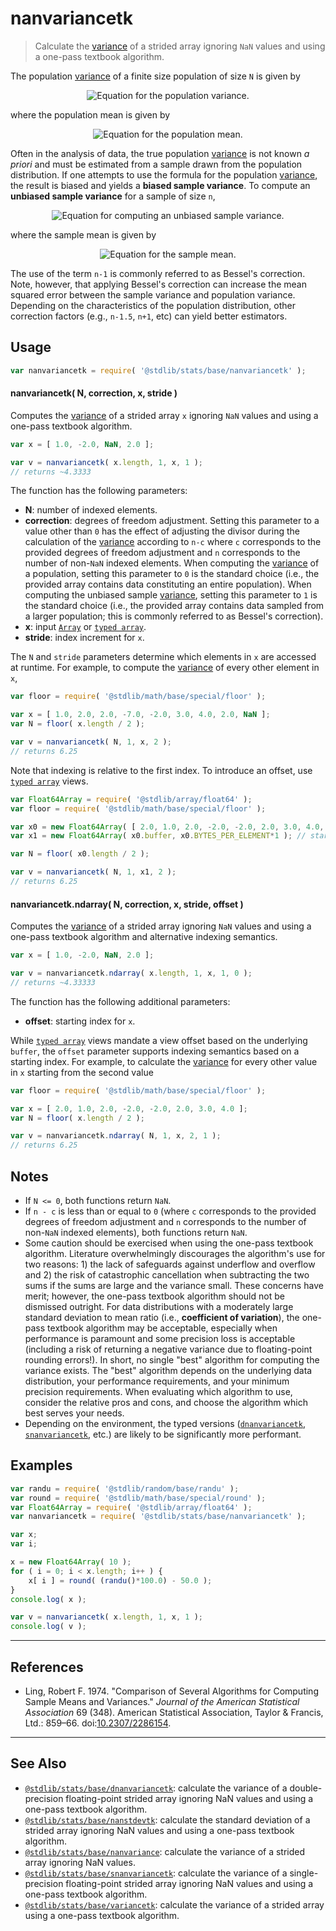 <!--

@license Apache-2.0

Copyright (c) 2020 The Stdlib Authors.

Licensed under the Apache License, Version 2.0 (the "License");
you may not use this file except in compliance with the License.
You may obtain a copy of the License at

   http://www.apache.org/licenses/LICENSE-2.0

Unless required by applicable law or agreed to in writing, software
distributed under the License is distributed on an "AS IS" BASIS,
WITHOUT WARRANTIES OR CONDITIONS OF ANY KIND, either express or implied.
See the License for the specific language governing permissions and
limitations under the License.

-->

# nanvariancetk

> Calculate the [variance][variance] of a strided array ignoring `NaN` values and using a one-pass textbook algorithm.

<section class="intro">

The population [variance][variance] of a finite size population of size `N` is given by

<!-- <equation class="equation" label="eq:population_variance" align="center" raw="\sigma^2 = \frac{1}{N} \sum_{i=0}^{N-1} (x_i - \mu)^2" alt="Equation for the population variance."> -->

<div class="equation" align="center" data-raw-text="\sigma^2 = \frac{1}{N} \sum_{i=0}^{N-1} (x_i - \mu)^2" data-equation="eq:population_variance">
    <img src="https://cdn.jsdelivr.net/gh/stdlib-js/stdlib@0749b7b31875c183f47939662b8fb607bd381d06/lib/node_modules/@stdlib/stats/base/nanvariancetk/docs/img/equation_population_variance.svg" alt="Equation for the population variance.">
    <br>
</div>

<!-- </equation> -->

where the population mean is given by

<!-- <equation class="equation" label="eq:population_mean" align="center" raw="\mu = \frac{1}{N} \sum_{i=0}^{N-1} x_i" alt="Equation for the population mean."> -->

<div class="equation" align="center" data-raw-text="\mu = \frac{1}{N} \sum_{i=0}^{N-1} x_i" data-equation="eq:population_mean">
    <img src="https://cdn.jsdelivr.net/gh/stdlib-js/stdlib@0749b7b31875c183f47939662b8fb607bd381d06/lib/node_modules/@stdlib/stats/base/nanvariancetk/docs/img/equation_population_mean.svg" alt="Equation for the population mean.">
    <br>
</div>

<!-- </equation> -->

Often in the analysis of data, the true population [variance][variance] is not known _a priori_ and must be estimated from a sample drawn from the population distribution. If one attempts to use the formula for the population [variance][variance], the result is biased and yields a **biased sample variance**. To compute an **unbiased sample variance** for a sample of size `n`,

<!-- <equation class="equation" label="eq:unbiased_sample_variance" align="center" raw="s^2 = \frac{1}{n-1} \sum_{i=0}^{n-1} (x_i - \bar{x})^2" alt="Equation for computing an unbiased sample variance."> -->

<div class="equation" align="center" data-raw-text="s^2 = \frac{1}{n-1} \sum_{i=0}^{n-1} (x_i - \bar{x})^2" data-equation="eq:unbiased_sample_variance">
    <img src="https://cdn.jsdelivr.net/gh/stdlib-js/stdlib@0749b7b31875c183f47939662b8fb607bd381d06/lib/node_modules/@stdlib/stats/base/nanvariancetk/docs/img/equation_unbiased_sample_variance.svg" alt="Equation for computing an unbiased sample variance.">
    <br>
</div>

<!-- </equation> -->

where the sample mean is given by

<!-- <equation class="equation" label="eq:sample_mean" align="center" raw="\bar{x} = \frac{1}{n} \sum_{i=0}^{n-1} x_i" alt="Equation for the sample mean."> -->

<div class="equation" align="center" data-raw-text="\bar{x} = \frac{1}{n} \sum_{i=0}^{n-1} x_i" data-equation="eq:sample_mean">
    <img src="https://cdn.jsdelivr.net/gh/stdlib-js/stdlib@0749b7b31875c183f47939662b8fb607bd381d06/lib/node_modules/@stdlib/stats/base/nanvariancetk/docs/img/equation_sample_mean.svg" alt="Equation for the sample mean.">
    <br>
</div>

<!-- </equation> -->

The use of the term `n-1` is commonly referred to as Bessel's correction. Note, however, that applying Bessel's correction can increase the mean squared error between the sample variance and population variance. Depending on the characteristics of the population distribution, other correction factors (e.g., `n-1.5`, `n+1`, etc) can yield better estimators.

</section>

<!-- /.intro -->

<section class="usage">

## Usage

```javascript
var nanvariancetk = require( '@stdlib/stats/base/nanvariancetk' );
```

#### nanvariancetk( N, correction, x, stride )

Computes the [variance][variance] of a strided array `x` ignoring `NaN` values and using a one-pass textbook algorithm.

```javascript
var x = [ 1.0, -2.0, NaN, 2.0 ];

var v = nanvariancetk( x.length, 1, x, 1 );
// returns ~4.3333
```

The function has the following parameters:

-   **N**: number of indexed elements.
-   **correction**: degrees of freedom adjustment. Setting this parameter to a value other than `0` has the effect of adjusting the divisor during the calculation of the [variance][variance] according to `n-c` where `c` corresponds to the provided degrees of freedom adjustment and `n` corresponds to the number of non-`NaN` indexed elements. When computing the [variance][variance] of a population, setting this parameter to `0` is the standard choice (i.e., the provided array contains data constituting an entire population). When computing the unbiased sample [variance][variance], setting this parameter to `1` is the standard choice (i.e., the provided array contains data sampled from a larger population; this is commonly referred to as Bessel's correction).
-   **x**: input [`Array`][mdn-array] or [`typed array`][mdn-typed-array].
-   **stride**: index increment for `x`.

The `N` and `stride` parameters determine which elements in `x` are accessed at runtime. For example, to compute the [variance][variance] of every other element in `x`,

```javascript
var floor = require( '@stdlib/math/base/special/floor' );

var x = [ 1.0, 2.0, 2.0, -7.0, -2.0, 3.0, 4.0, 2.0, NaN ];
var N = floor( x.length / 2 );

var v = nanvariancetk( N, 1, x, 2 );
// returns 6.25
```

Note that indexing is relative to the first index. To introduce an offset, use [`typed array`][mdn-typed-array] views.

<!-- eslint-disable stdlib/capitalized-comments -->

```javascript
var Float64Array = require( '@stdlib/array/float64' );
var floor = require( '@stdlib/math/base/special/floor' );

var x0 = new Float64Array( [ 2.0, 1.0, 2.0, -2.0, -2.0, 2.0, 3.0, 4.0, NaN ] );
var x1 = new Float64Array( x0.buffer, x0.BYTES_PER_ELEMENT*1 ); // start at 2nd element

var N = floor( x0.length / 2 );

var v = nanvariancetk( N, 1, x1, 2 );
// returns 6.25
```

#### nanvariancetk.ndarray( N, correction, x, stride, offset )

Computes the [variance][variance] of a strided array ignoring `NaN` values and using a one-pass textbook algorithm and alternative indexing semantics.

```javascript
var x = [ 1.0, -2.0, NaN, 2.0 ];

var v = nanvariancetk.ndarray( x.length, 1, x, 1, 0 );
// returns ~4.33333
```

The function has the following additional parameters:

-   **offset**: starting index for `x`.

While [`typed array`][mdn-typed-array] views mandate a view offset based on the underlying `buffer`, the `offset` parameter supports indexing semantics based on a starting index. For example, to calculate the [variance][variance] for every other value in `x` starting from the second value

```javascript
var floor = require( '@stdlib/math/base/special/floor' );

var x = [ 2.0, 1.0, 2.0, -2.0, -2.0, 2.0, 3.0, 4.0 ];
var N = floor( x.length / 2 );

var v = nanvariancetk.ndarray( N, 1, x, 2, 1 );
// returns 6.25
```

</section>

<!-- /.usage -->

<section class="notes">

## Notes

-   If `N <= 0`, both functions return `NaN`.
-   If `n - c` is less than or equal to `0` (where `c` corresponds to the provided degrees of freedom adjustment and `n` corresponds to the number of non-`NaN` indexed elements), both functions return `NaN`.
-   Some caution should be exercised when using the one-pass textbook algorithm. Literature overwhelmingly discourages the algorithm's use for two reasons: 1) the lack of safeguards against underflow and overflow and 2) the risk of catastrophic cancellation when subtracting the two sums if the sums are large and the variance small. These concerns have merit; however, the one-pass textbook algorithm should not be dismissed outright. For data distributions with a moderately large standard deviation to mean ratio (i.e., **coefficient of variation**), the one-pass textbook algorithm may be acceptable, especially when performance is paramount and some precision loss is acceptable (including a risk of returning a negative variance due to floating-point rounding errors!). In short, no single "best" algorithm for computing the variance exists. The "best" algorithm depends on the underlying data distribution, your performance requirements, and your minimum precision requirements. When evaluating which algorithm to use, consider the relative pros and cons, and choose the algorithm which best serves your needs.
-   Depending on the environment, the typed versions ([`dnanvariancetk`][@stdlib/stats/base/dnanvariancetk], [`snanvariancetk`][@stdlib/stats/base/snanvariancetk], etc.) are likely to be significantly more performant.

</section>

<!-- /.notes -->

<section class="examples">

## Examples

<!-- eslint no-undef: "error" -->

```javascript
var randu = require( '@stdlib/random/base/randu' );
var round = require( '@stdlib/math/base/special/round' );
var Float64Array = require( '@stdlib/array/float64' );
var nanvariancetk = require( '@stdlib/stats/base/nanvariancetk' );

var x;
var i;

x = new Float64Array( 10 );
for ( i = 0; i < x.length; i++ ) {
    x[ i ] = round( (randu()*100.0) - 50.0 );
}
console.log( x );

var v = nanvariancetk( x.length, 1, x, 1 );
console.log( v );
```

</section>

<!-- /.examples -->

* * *

<section class="references">

## References

-   Ling, Robert F. 1974. "Comparison of Several Algorithms for Computing Sample Means and Variances." _Journal of the American Statistical Association_ 69 (348). American Statistical Association, Taylor & Francis, Ltd.: 859–66. doi:[10.2307/2286154][@ling:1974a].

</section>

<!-- /.references -->

<!-- Section for related `stdlib` packages. Do not manually edit this section, as it is automatically populated. -->

<section class="related">

* * *

## See Also

-   <span class="package-name">[`@stdlib/stats/base/dnanvariancetk`][@stdlib/stats/base/dnanvariancetk]</span><span class="delimiter">: </span><span class="description">calculate the variance of a double-precision floating-point strided array ignoring NaN values and using a one-pass textbook algorithm.</span>
-   <span class="package-name">[`@stdlib/stats/base/nanstdevtk`][@stdlib/stats/base/nanstdevtk]</span><span class="delimiter">: </span><span class="description">calculate the standard deviation of a strided array ignoring NaN values and using a one-pass textbook algorithm.</span>
-   <span class="package-name">[`@stdlib/stats/base/nanvariance`][@stdlib/stats/base/nanvariance]</span><span class="delimiter">: </span><span class="description">calculate the variance of a strided array ignoring NaN values.</span>
-   <span class="package-name">[`@stdlib/stats/base/snanvariancetk`][@stdlib/stats/base/snanvariancetk]</span><span class="delimiter">: </span><span class="description">calculate the variance of a single-precision floating-point strided array ignoring NaN values and using a one-pass textbook algorithm.</span>
-   <span class="package-name">[`@stdlib/stats/base/variancetk`][@stdlib/stats/base/variancetk]</span><span class="delimiter">: </span><span class="description">calculate the variance of a strided array using a one-pass textbook algorithm.</span>

</section>

<!-- /.related -->

<!-- Section for all links. Make sure to keep an empty line after the `section` element and another before the `/section` close. -->

<section class="links">

[variance]: https://en.wikipedia.org/wiki/Variance

[mdn-array]: https://developer.mozilla.org/en-US/docs/Web/JavaScript/Reference/Global_Objects/Array

[mdn-typed-array]: https://developer.mozilla.org/en-US/docs/Web/JavaScript/Reference/Global_Objects/TypedArray

[@ling:1974a]: https://doi.org/10.2307/2286154

<!-- <related-links> -->

[@stdlib/stats/base/dnanvariancetk]: https://github.com/stdlib-js/stdlib/tree/develop/lib/node_modules/%40stdlib/stats/base/dnanvariancetk

[@stdlib/stats/base/nanstdevtk]: https://github.com/stdlib-js/stdlib/tree/develop/lib/node_modules/%40stdlib/stats/base/nanstdevtk

[@stdlib/stats/base/nanvariance]: https://github.com/stdlib-js/stdlib/tree/develop/lib/node_modules/%40stdlib/stats/base/nanvariance

[@stdlib/stats/base/snanvariancetk]: https://github.com/stdlib-js/stdlib/tree/develop/lib/node_modules/%40stdlib/stats/base/snanvariancetk

[@stdlib/stats/base/variancetk]: https://github.com/stdlib-js/stdlib/tree/develop/lib/node_modules/%40stdlib/stats/base/variancetk

<!-- </related-links> -->

</section>

<!-- /.links -->
